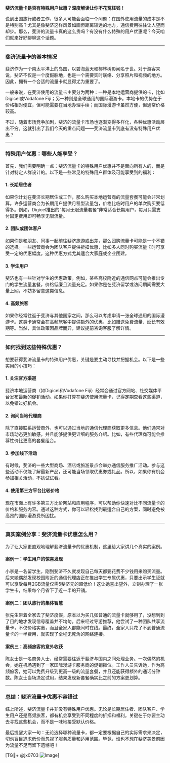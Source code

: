 **斐济流量卡是否有特殊用户优惠？深度解读让你不花冤枉钱！**

说到出国旅行或者工作，很多人可能会面临一个问题：在国外使用流量的成本是不是特别高？尤其是像斐济这样风景如画但距离较远的地方，通信费用往往让人望而却步。那么，斐济的流量卡真的这么贵吗？有没有什么特殊的用户优惠呢？今天咱们就来好好聊聊这个话题。

---

### **斐济流量卡的基本情况**

斐济作为一个南太平洋上的岛国，以碧海蓝天和椰林树影闻名于世。对于游客来说，斐济不仅是一个度假胜地，也是一个需要实时联络、分享照片和视频的地方。因此，拥有一个合适的流量卡就显得尤为重要了。

一般来说，在斐济使用的流量卡主要分为两种：一种是本地运营商提供的卡，比如Digicel或Vodafone Fiji；另一种则是全球通用的国际漫游卡。本地卡的优势在于价格相对便宜，但可能需要在当地办理手续；而国际漫游卡虽然方便，但通常价格较高。

不过，随着市场竞争加剧，斐济的流量卡市场也逐渐变得多样化，各种优惠活动层出不穷。这就引出了我们今天的重点问题——斐济流量卡到底有没有特殊用户优惠？

---

### **特殊用户优惠：哪些人能享受？**

首先，我们需要明确一点：斐济流量卡的特殊用户优惠并不是面向所有人的，而是针对特定人群设计的。以下是一些常见的特殊用户群体及可能享受到的福利：

#### **1. 长期居住者**
如果你计划在斐济长期居住或工作，那么购买本地运营商的流量套餐可能会非常划算。许多运营商会为长期用户提供月租型流量包，价格比临时用户的单次购买要低得多。例如，Digicel推出的“每月无限流量套餐”非常适合长期用户，每月只需支付固定费用即可畅享无限流量。

#### **2. 团队或团体客户**
如果你是和朋友、同事一起前往斐济旅游或出差，那么团购流量卡可能是一个不错的选择。一些运营商会为团队客户提供折扣优惠，比如多人同时购买流量卡时可享受一定的优惠幅度。这种优惠方式尤其适合大家庭或企业团建。

#### **3. 学生用户**
斐济也有一些针对学生的优惠政策。例如，某些高校附近的通信网点可能会推出专门的学生流量套餐，价格低廉且流量充足。如果你是在斐济留学或访问期间需要大量上网，不妨多留意这类信息。

#### **4. 高频旅客**
如果你经常往返于斐济与其他国家之间，那么可以考虑申请一张全球通用的国际漫游卡。这类卡通常会在高频旅客中提供额外的优惠，比如赠送免费流量、延长有效期等。当然，具体政策因品牌而异，建议提前咨询客服了解详情。

---

### **如何找到这些特殊优惠？**

想要获得斐济流量卡的特殊用户优惠，关键是要主动寻找并把握机会。以下是一些实用的小技巧：

#### **1. 关注官方渠道**
斐济本地运营商（如Digicel和Vodafone Fiji）经常会通过官方网站、社交媒体平台发布最新的促销活动。如果你打算在斐济使用流量卡，记得定期查看这些渠道，以免错过好机会。

#### **2. 询问当地代理商**
除了直接联系运营商外，也可以通过当地的通信代理商获取更多信息。他们通常对市场动态更加敏感，并且能够提供更详细的服务介绍。比如，有些代理商可能会推荐性价比更高的套餐组合。

#### **3. 参加线下活动**
有时候，斐济的一些大型商场、酒店或旅游景点会举办通信服务推广活动。参与这些活动不仅能了解最新产品，还可能当场领取优惠券或礼品。所以，如果你有机会参加相关活动，不妨试试看。

#### **4. 使用第三方平台比较价格**
现在市面上有许多第三方比价网站和应用程序，可以帮助你快速对比不同流量卡的价格和服务内容。通过这种方式，你可以轻松找到最适合自己的方案，同时避免被高昂的国际漫游费所困扰。

---

### **真实案例分享：斐济流量卡优惠怎么用？**

为了让大家更直观地理解斐济流量卡的优惠机制，这里给大家讲几个真实的案例。

#### **案例一：学生用户的惊喜发现**
小李是一名留学生，刚到斐济不久就发现自己每天都要花费不少钱用来购买流量。后来她偶然发现校园附近的通信代理店正在推出学生专属优惠，只要出示学生证就可以享受每月2GB流量仅需5斐济元的超低价！这让她喜出望外，立刻办理了一张学生卡，结果每个月省下了近一半的开销。

#### **案例二：团队旅行的集体智慧**
张先生带着全家去了斐济度假，原本以为买几张普通的流量卡就够用了，没想到到了目的地才发现信号覆盖并不均匀。后来经过导游推荐，他尝试了一种团队共享流量卡，不仅价格实惠，而且全家人都能同时在线。最终，全家人只花了不到普通流量卡的一半费用，就实现了全程无死角的网络连接。

#### **案例三：高频旅客的意外收获**
陈女士是一名商务人士，经常需要往返于斐济与国内之间处理业务。一次偶然的机会，她在机场遇到了一家国际漫游卡服务商的促销摊位。工作人员告诉她，作为高频旅客，她可以免费升级到更高一级的流量套餐，并且还能获得额外的通话分钟数。陈女士当场决定试用，结果发现新套餐确实比之前的方案更划算。

---

### **总结：斐济流量卡优惠不容错过**

综上所述，斐济流量卡并非没有特殊用户优惠。无论是长期居住者、团队客户、学生用户还是高频旅客，都有机会享受到不同程度的折扣和福利。关键在于你要主动去寻找这些机会，而不是一味地接受默认价格。

最后提醒大家一句：无论选择哪种流量卡，都一定要根据自己的实际需求来决定，切勿盲目追求低价而忽视了服务质量和适用范围。毕竟，谁也不想在斐济美景前因为流量不足而留下遗憾吧！

[TG💪+ @jx0703 ![Image](https://github.com/user-attachments/assets/dbca1d08-cadb-493c-b0ec-ad6f7a83f270)]